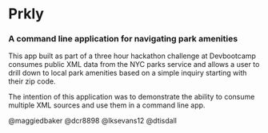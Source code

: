 # Prkly
### A command line application for navigating park amenities

This app built as part of a three hour hackathon challenge at Devbootcamp consumes public XML data from the NYC parks service and allows a user to drill down to local park amenities based on a simple inquiry starting with their zip code.

The intention of this application was to demonstrate the ability to consume multiple XML sources and use them in a command line app.

@maggiedbaker
@dcr8898
@lksevans12
@dtisdall